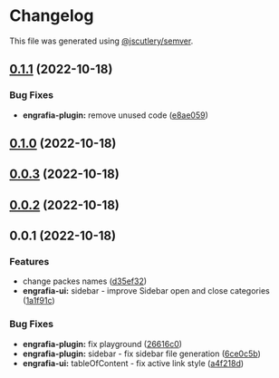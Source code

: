 # Changelog

This file was generated using [@jscutlery/semver](https://github.com/jscutlery/semver).

## [0.1.1](https://github.com/Jucian0/engrafia/compare/@engrafia/engrafia-plugin@0.1.0...@engrafia/engrafia-plugin@0.1.1) (2022-10-18)


### Bug Fixes

* **engrafia-plugin:** remove unused code ([e8ae059](https://github.com/Jucian0/engrafia/commit/e8ae059e53df7e0457592f462ae54458130fddbd))

## [0.1.0](https://github.com/Jucian0/engrafia/compare/@engrafia/engrafia-plugin@0.0.3...@engrafia/engrafia-plugin@0.1.0) (2022-10-18)

## [0.0.3](https://github.com/Jucian0/engrafia/compare/@engrafia/engrafia-plugin@0.0.2...@engrafia/engrafia-plugin@0.0.3) (2022-10-18)

## [0.0.2](https://github.com/Jucian0/engrafia/compare/@engrafia/engrafia-plugin@0.0.1...@engrafia/engrafia-plugin@0.0.2) (2022-10-18)

## 0.0.1 (2022-10-18)


### Features

* change packes names ([d35ef32](https://github.com/Jucian0/engrafia/commit/d35ef324a1a6e785c21ca96e4c2a1794bfcc67f2))
* **engrafia-ui:** sidebar - improve Sidebar open and close categories ([1a1f91c](https://github.com/Jucian0/engrafia/commit/1a1f91cc1d01ccc2616fef01b508bd56291e7837))


### Bug Fixes

* **engrafia-plugin:** fix playground ([26616c0](https://github.com/Jucian0/engrafia/commit/26616c09603a785f51c094f6760cfc83c40b2d49))
* **engrafia-plugin:** sidebar - fix sidebar file generation ([6ce0c5b](https://github.com/Jucian0/engrafia/commit/6ce0c5b622830f8c6fac14e142a79ab0a210e585))
* **engrafia-ui:** tableOfContent - fix active link style ([a4f218d](https://github.com/Jucian0/engrafia/commit/a4f218d18e80e21360578fd0142f3a56ec696896))
